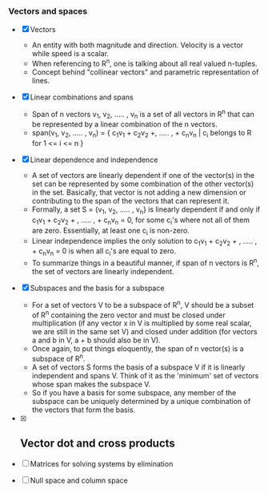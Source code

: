 ### Vectors and spaces
- [x] Vectors
    - An entity with both magnitude and direction. Velocity is a vector while speed is a scalar.
    - When referencing to R<sup>n</sup>, one is talking about all real valued n-tuples.
    - Concept behind "collinear vectors" and parametric representation of lines.

- [x] Linear combinations and spans
    - Span of n vectors v<sub>1</sub>, v<sub>2</sub>, ..... , v<sub>n</sub> is a set of all vectors in R<sup>n</sup> that can be represented by a linear combination of the n vectors.
    - span(v<sub>1</sub>, v<sub>2</sub>, ..... , v<sub>n</sub>) = { c<sub>1</sub>v<sub>1</sub> + c<sub>2</sub>v<sub>2</sub> +, ..... , + c<sub>n</sub>v<sub>n</sub> | c<sub>i</sub> belongs to R for 1 <= i <= n }

- [x] Linear dependence and independence
    - A set of vectors are linearly dependent if one of the vector(s) in the set can be represented by some combination of the other vector(s) in the set. Basically, that vector is not adding a new dimension or contributing to the span of the vectors that can represent it.
    - Formally, a set S = {v<sub>1</sub>, v<sub>2</sub>, ..... , v<sub>n</sub>} is linearly dependent if and only if c<sub>1</sub>v<sub>1</sub> + c<sub>2</sub>v<sub>2</sub> + , ..... , + c<sub>n</sub>v<sub>n</sub> = 0, for some c<sub>i</sub>'s where not all of them are zero. Essentially, at least one c<sub>i</sub> is non-zero.
    - Linear independence implies the only solution to c<sub>1</sub>v<sub>1</sub> + c<sub>2</sub>v<sub>2</sub> + , ..... , + c<sub>n</sub>v<sub>n</sub> = 0 is when all c<sub>i</sub>'s are equal to zero.
    - To summarize things in a beautiful manner, if span of n vectors is R<sup>n</sup>, the set of vectors are linearly independent.

- [x] Subspaces and the basis for a subspace
    - For a set of vectors V to be a subspace of R<sup>n</sup>, V should be a subset of R<sup>n</sup> containing the zero vector and must be closed under multiplication (if any vector x in V is multiplied by some real scalar, we are still in the same set V) and closed under addition (for vectors a and b in V, a + b should also be in V).
    - Once again, to put things eloquently, the span of n vector(s) is a subspace of R<sup>n</sup>.
    - A set of vectors S forms the basis of a subspace V if it is linearly independent and spans V. Think of it as the 'minimum' set of vectors whose span makes the subspace V.
    - So if you have a basis for some subspace, any member of the subspace can be uniquely determined by a unique combination of the vectors that form the basis.

- [x] Vector dot and cross products
    - 

- [ ] Matrices for solving systems by elimination

- [ ] Null space and column space